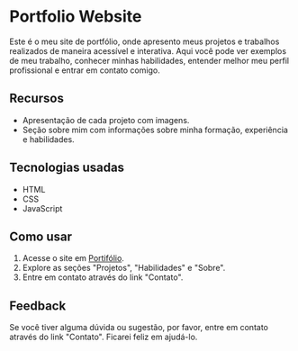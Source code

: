 # Portfolio Website

Este é o meu site de portfólio, onde apresento meus projetos e trabalhos realizados de maneira acessível e interativa.
Aqui você pode ver exemplos de meu trabalho, conhecer minhas habilidades, entender melhor meu perfil profissional e entrar em contato comigo.

## Recursos
- Apresentação de cada projeto com imagens.
- Seção sobre mim com informações sobre minha formação, experiência e habilidades.

## Tecnologias usadas
- HTML
- CSS
- JavaScript

## Como usar
1. Acesse o site em [Portifólio](https://isaacandrade.com).
2. Explore as seções "Projetos", "Habilidades" e "Sobre".
4. Entre em contato através do link "Contato".

## Feedback
Se você tiver alguma dúvida ou sugestão, por favor, entre em contato através do link "Contato". Ficarei feliz em ajudá-lo.
